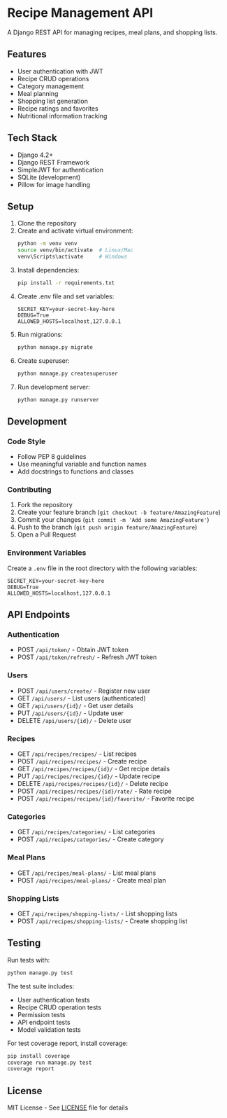 # Recipe Management API

A Django REST API for managing recipes, meal plans, and shopping lists.

## Features
- User authentication with JWT
- Recipe CRUD operations
- Category management
- Meal planning
- Shopping list generation
- Recipe ratings and favorites
- Nutritional information tracking

## Tech Stack
- Django 4.2+
- Django REST Framework
- SimpleJWT for authentication
- SQLite (development)
- Pillow for image handling

## Setup
1. Clone the repository
2. Create and activate virtual environment:
   ```bash
   python -m venv venv
   source venv/bin/activate  # Linux/Mac
   venv\Scripts\activate     # Windows
   ```
3. Install dependencies:
   ```bash
   pip install -r requirements.txt
   ```
4. Create .env file and set variables:
   ```
   SECRET_KEY=your-secret-key-here
   DEBUG=True
   ALLOWED_HOSTS=localhost,127.0.0.1
   ```
5. Run migrations:
   ```bash
   python manage.py migrate
   ```
6. Create superuser:
   ```bash
   python manage.py createsuperuser
   ```
7. Run development server:
   ```bash
   python manage.py runserver
   ```

## Development

### Code Style
- Follow PEP 8 guidelines
- Use meaningful variable and function names
- Add docstrings to functions and classes

### Contributing
1. Fork the repository
2. Create your feature branch (`git checkout -b feature/AmazingFeature`)
3. Commit your changes (`git commit -m 'Add some AmazingFeature'`)
4. Push to the branch (`git push origin feature/AmazingFeature`)
5. Open a Pull Request

### Environment Variables
Create a `.env` file in the root directory with the following variables:
```env
SECRET_KEY=your-secret-key-here
DEBUG=True
ALLOWED_HOSTS=localhost,127.0.0.1
```

## API Endpoints

### Authentication
- POST `/api/token/` - Obtain JWT token
- POST `/api/token/refresh/` - Refresh JWT token

### Users
- POST `/api/users/create/` - Register new user
- GET `/api/users/` - List users (authenticated)
- GET `/api/users/{id}/` - Get user details
- PUT `/api/users/{id}/` - Update user
- DELETE `/api/users/{id}/` - Delete user

### Recipes
- GET `/api/recipes/recipes/` - List recipes
- POST `/api/recipes/recipes/` - Create recipe
- GET `/api/recipes/recipes/{id}/` - Get recipe details
- PUT `/api/recipes/recipes/{id}/` - Update recipe
- DELETE `/api/recipes/recipes/{id}/` - Delete recipe
- POST `/api/recipes/recipes/{id}/rate/` - Rate recipe
- POST `/api/recipes/recipes/{id}/favorite/` - Favorite recipe

### Categories
- GET `/api/recipes/categories/` - List categories
- POST `/api/recipes/categories/` - Create category

### Meal Plans
- GET `/api/recipes/meal-plans/` - List meal plans
- POST `/api/recipes/meal-plans/` - Create meal plan

### Shopping Lists
- GET `/api/recipes/shopping-lists/` - List shopping lists
- POST `/api/recipes/shopping-lists/` - Create shopping list

## Testing
Run tests with:
```bash
python manage.py test
```

The test suite includes:
- User authentication tests
- Recipe CRUD operation tests
- Permission tests
- API endpoint tests
- Model validation tests

For test coverage report, install coverage:
```bash
pip install coverage
coverage run manage.py test
coverage report
```

## License
MIT License - See [LICENSE](LICENSE) file for details